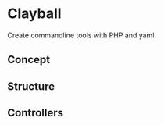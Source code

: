 Clayball
================================================================================
Create commandline tools with PHP and yaml.

Concept
--------------------------------------------------------------------------------

Structure
--------------------------------------------------------------------------------

Controllers
--------------------------------------------------------------------------------
